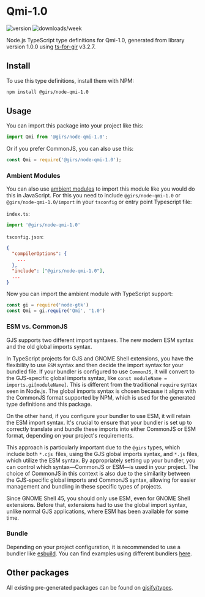
# Qmi-1.0

![version](https://img.shields.io/npm/v/@girs/node-qmi-1.0)
![downloads/week](https://img.shields.io/npm/dw/@girs/node-qmi-1.0)


Node.js TypeScript type definitions for Qmi-1.0, generated from library version 1.0.0 using [ts-for-gir](https://github.com/gjsify/ts-for-gir) v3.2.7.


## Install

To use this type definitions, install them with NPM:
```bash
npm install @girs/node-qmi-1.0
```

## Usage

You can import this package into your project like this:
```ts
import Qmi from '@girs/node-qmi-1.0';
```

Or if you prefer CommonJS, you can also use this:
```ts
const Qmi = require('@girs/node-qmi-1.0');
```

### Ambient Modules

You can also use [ambient modules](https://github.com/gjsify/ts-for-gir/tree/main/packages/cli#ambient-modules) to import this module like you would do this in JavaScript.
For this you need to include `@girs/node-qmi-1.0` or `@girs/node-qmi-1.0/import` in your `tsconfig` or entry point Typescript file:

`index.ts`:
```ts
import '@girs/node-qmi-1.0'
```

`tsconfig.json`:
```json
{
  "compilerOptions": {
    ...
  },
  "include": ["@girs/node-qmi-1.0"],
  ...
}
```

Now you can import the ambient module with TypeScript support: 

```ts
const gi = require('node-gtk')
const Qmi = gi.require('Qmi', '1.0')
```



### ESM vs. CommonJS

GJS supports two different import syntaxes. The new modern ESM syntax and the old global imports syntax.

In TypeScript projects for GJS and GNOME Shell extensions, you have the flexibility to use `ESM` syntax and then decide the import syntax for your bundled file. If your bundler is configured to use `CommonJS`, it will convert to the GJS-specific global imports syntax, like `const moduleName = imports.gi[moduleName]`. This is different from the traditional `require` syntax seen in Node.js. The global imports syntax is chosen because it aligns with the CommonJS format supported by NPM, which is used for the generated type definitions and this package.

On the other hand, if you configure your bundler to use ESM, it will retain the ESM import syntax. It's crucial to ensure that your bundler is set up to correctly translate and bundle these imports into either CommonJS or ESM format, depending on your project's requirements.

This approach is particularly important due to the `@girs` types, which include both `*.cjs `files, using the GJS global imports syntax, and `*.js` files, which utilize the ESM syntax. By appropriately setting up your bundler, you can control which syntax—CommonJS or ESM—is used in your project. The choice of CommonJS in this context is also due to the similarity between the GJS-specific global imports and CommonJS syntax, allowing for easier management and bundling in these specific types of projects.

Since GNOME Shell 45, you should only use ESM, even for GNOME Shell extensions. Before that, extensions had to use the global import syntax, unlike normal GJS applications, where ESM has been available for some time.

### Bundle

Depending on your project configuration, it is recommended to use a bundler like [esbuild](https://esbuild.github.io/). You can find examples using different bundlers [here](https://github.com/gjsify/ts-for-gir/tree/main/examples).

## Other packages

All existing pre-generated packages can be found on [gjsify/types](https://github.com/gjsify/types).

